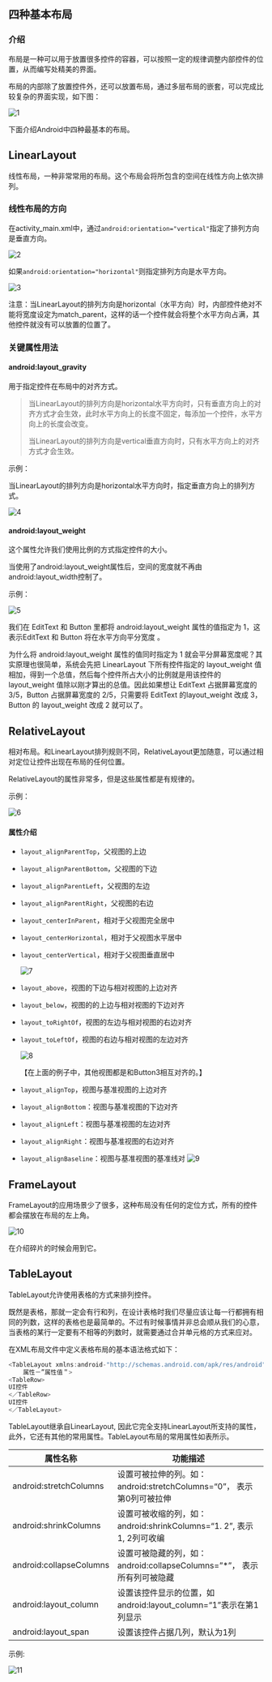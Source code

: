 ## 四种基本布局

### 介绍

布局是一种可以用于放置很多控件的容器，可以按照一定的规律调整内部控件的位置，从而编写处精美的界面。

布局的内部除了放置控件外，还可以放置布局，通过多层布局的嵌套，可以完成比较复杂的界面实现，如下图：

![1](F:\git资料\Learning-summary\Picture\Android\1.png)

下面介绍Android中四种最基本的布局。

## LinearLayout

线性布局，一种非常常用的布局。这个布局会将所包含的空间在线性方向上依次排列。

### 线性布局的方向

在activity_main.xml中，通过`android:orientation="vertical"`指定了排列方向是垂直方向。

![2](F:\git资料\Learning-summary\Picture\Android\2.png)

如果`android:orientation="horizontal"`则指定排列方向是水平方向。

![3](F:\git资料\Learning-summary\Picture\Android\3.png)

注意：当LinearLayout的排列方向是horizontal（水平方向）时，内部控件绝对不能将宽度设定为match_parent，这样的话一个控件就会将整个水平方向占满，其他控件就没有可以放置的位置了。

### 关键属性用法

#### android:layout_gravity

用于指定控件在布局中的对齐方式。

> 当LinearLayout的排列方向是horizontal水平方向时，只有垂直方向上的对齐方式才会生效，此时水平方向上的长度不固定，每添加一个控件，水平方向上的长度会改变。
>
> 当LinearLayout的排列方向是vertical垂直方向时，只有水平方向上的对齐方式才会生效。

示例：

当LinearLayout的排列方向是horizontal水平方向时，指定垂直方向上的排列方式。

![4](F:\git资料\Learning-summary\Picture\Android\4.png)

#### android:layout_weight

这个属性允许我们使用比例的方式指定控件的大小。

当使用了android:layout_weight属性后，空间的宽度就不再由android:layout_width控制了。

示例：

![5](F:\git资料\Learning-summary\Picture\Android\5.png)

我们在 EditText 和 Button 里都将 android:layout_weight 属性的值指定为 1，这表示EditText 和 Button 将在水平方向平分宽度  。

为什么将 android:layout_weight 属性的值同时指定为 1 就会平分屏幕宽度呢？其实原理也很简单，系统会先把 LinearLayout 下所有控件指定的 layout_weight 值相加，得到一个总值，然后每个控件所占大小的比例就是用该控件的 layout_weight 值除以刚才算出的总值。因此如果想让 EditText 占据屏幕宽度的 3/5，Button 占据屏幕宽度的 2/5，只需要将 EditText 的layout_weight 改成 3，Button 的 layout_weight 改成 2 就可以了。  



## RelativeLayout

相对布局。和LinearLayout排列规则不同，RelativeLayout更加随意，可以通过相对定位让控件出现在布局的任何位置。

RelativeLayout的属性非常多，但是这些属性都是有规律的。

示例：

![6](F:\git资料\Learning-summary\Picture\Android\6.png)

#### 属性介绍

- `layout_alignParentTop`，父视图的上边

- `layout_alignParentBottom`，父视图的下边

- `layout_alignParentLeft`，父视图的左边

- `layout_alignParentRight`，父视图的右边

- `layout_centerInParent`，相对于父视图完全居中

- `layout_centerHorizontal`，相对于父视图水平居中

- `layout_centerVertical`，相对于父视图垂直居中

  ![7](F:\git资料\Learning-summary\Picture\Android\7.png)

- `layout_above`，视图的下边与相对视图的上边对齐

- `layout_below`，视图的的上边与相对视图的下边对齐

- `layout_toRightOf`，视图的左边与相对视图的右边对齐

- `layout_toLeftOf`，视图的右边与相对视图的左边对齐

  ![8](F:\git资料\Learning-summary\Picture\Android\8.png)

  【在上面的例子中，其他视图都是和Button3相互对齐的。】

- `layout_alignTop`，视图与基准视图的上边对齐

- `layout_alignBottom`：视图与基准视图的下边对齐

- `layout_alignLeft`：视图与基准视图的左边对齐

- `layout_alignRight`：视图与基准视图的右边对齐

- `layout_alignBaseline`：视图与基准视图的基准线对
  ![9](F:\git资料\Learning-summary\Picture\Android\9.png)

## FrameLayout

FrameLayout的应用场景少了很多，这种布局没有任何的定位方式，所有的控件都会摆放在布局的左上角。

![10](F:\git资料\Learning-summary\Picture\Android\10.png)

在介绍碎片的时候会用到它。

## TableLayout

TableLayout允许使用表格的方式来排列控件。

既然是表格，那就一定会有行和列，在设计表格时我们尽量应该让每一行都拥有相同的列数，这样的表格也是最简单的。不过有时候事情并非总会顺从我们的心意，当表格的某行一定要有不相等的列数时，就需要通过合并单元格的方式来应对。  

在XML布局文件中定义表格布局的基本语法格式如下：

```java
<TableLayout xmlns:android-"http://schemas.android.com/apk/res/android" 
	属性－”属性值＂>
<TableRow>
UI控件
<／TableRow>
UI控件
<／TableLayout>
```

TableLayout继承自LinearLayout, 因此它完全支持LinearLayout所支持的属性，此外，它还有其他的常用属性。TableLayout布局的常用属性如表所示。

| 属性名称                | 功能描述                                                     |
| ----------------------- | ------------------------------------------------------------ |
| android:stretchColumns  | 设置可被拉伸的列。如：android:stretchColumns=“0”， 表示第0列可被拉伸 |
| android:shrinkColumns   | 设置可被收缩的列，如：android:shrinkColumns=“1. 2”, 表示1, 2列可收编 |
| android:collapseColumns | 设置可被隐藏的列，如：android:collapseColumns=”*”， 表示所有列可被隐藏 |
| android:layout_column   | 设置该控件显示的位置，如 android:layout_column=“1”表示在第1列显示 |
| android:layout_span     | 设置该控件占据几列，默认为1列                                |

示例:

![11](F:\git资料\Learning-summary\Picture\Android\11.png)